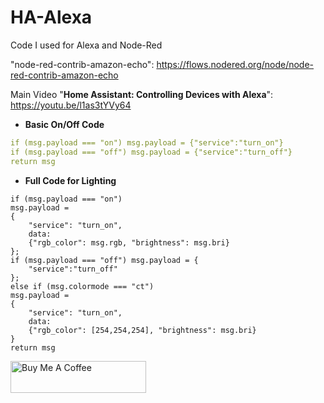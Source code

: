 # HA-Alexa
Code I used for Alexa and Node-Red

"node-red-contrib-amazon-echo": https://flows.nodered.org/node/node-red-contrib-amazon-echo

Main Video "**Home Assistant: Controlling Devices with Alexa**": https://youtu.be/l1as3tYVy64


- **Basic On/Off Code**
```yaml
if (msg.payload === "on") msg.payload = {"service":"turn_on"}
if (msg.payload === "off") msg.payload = {"service":"turn_off"}
return msg
```

- **Full Code for Lighting**
```
if (msg.payload === "on")
msg.payload =
{
    "service": "turn_on",
    data:
    {"rgb_color": msg.rgb, "brightness": msg.bri}
};
if (msg.payload === "off") msg.payload = {
    "service":"turn_off"
};
else if (msg.colormode === "ct")
msg.payload =
{
    "service": "turn_on",
    data:
    {"rgb_color": [254,254,254], "brightness": msg.bri}
}
return msg
```

<a href="https://www.buymeacoffee.com/3ative" target="_blank"><img src="https://cdn.buymeacoffee.com/buttons/default-blue.png" alt="Buy Me A Coffee" style="height: 51px !important;width: 217px !important;" ></a>
